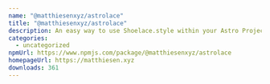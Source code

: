 ```yaml
---
name: "@matthiesenxyz/astrolace"
title: "@matthiesenxyz/astrolace"
description: An easy way to use Shoelace.style within your Astro Project!
categories:
  - uncategorized
npmUrl: https://www.npmjs.com/package/@matthiesenxyz/astrolace
homepageUrl: https://matthiesen.xyz
downloads: 361
---
```

